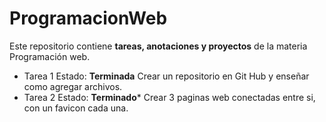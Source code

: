 # ProgramacionWeb
Este repositorio contiene **tareas, anotaciones y proyectos** de la materia Programación web.
- Tarea 1 Estado: **Terminada**
    Crear un repositorio en Git Hub y enseñar como agregar archivos.
- Tarea 2 Estado: **Terminado***
    Crear 3 paginas web conectadas entre si, con un favicon cada una.